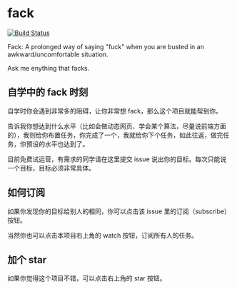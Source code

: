 # fack

[![Build Status](https://travis-ci.org/FrankFang/fack.svg?branch=master)](https://travis-ci.org/FrankFang/fack)

Fack: A prolonged way of saying "fuck" when you are busted in an awkward/uncomfortable situation.

Ask me enything that facks.

## 自学中的 fack 时刻

自学时你会遇到非常多的阻碍，让你非常想 fack，那么这个项目就能帮到你。

告诉我你想达到什么水平（比如会做动态网页、学会某个算法，尽量说前端方面的），我则给你布置任务，你完成了一个，我就给你下个任务，如此往返，做完任务，你预设的水平也达到了。

目前免费试运营，有需求的同学请在这里提交 issue 说出你的目标。每次只能说一个目标，目标必须非常具体。

## 如何订阅

如果你发现你的目标给别人的相同，你可以点击该 issue 里的订阅（subscribe）按钮。

当然你也可以点击本项目右上角的 watch 按钮，订阅所有人的任务。

## 加个 star

如果你觉得这个项目不错，可以点击右上角的 star 按钮。

